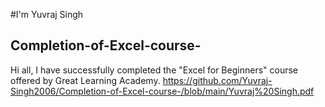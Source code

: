 #I'm Yuvraj Singh 
## Completion-of-Excel-course-
Hi all,  I have successfully completed the "Excel for Beginners" course offered by Great Learning Academy.
https://github.com/Yuvraj-Singh2006/Completion-of-Excel-course-/blob/main/Yuvraj%20Singh.pdf
